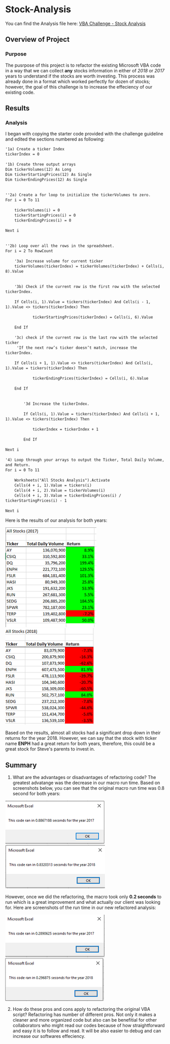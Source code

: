 # Stock-Analysis

You can find the Analysis file here: [VBA Challenge - Stock Analysis](https://github.com/NedaAJ/stock-analysis/blob/main/VBA_Challenge.xlsm)

## Overview of Project
### Purpose
The pusrpose of this project is to refactor the existing Microsoft VBA code in a way that we can collect **any** stocks information in either of _2018_ or _2017_ years to understand if the stocks are worth investing. This process was already done in a format which worked perfectly for dozen of stocks; however, the goal of this challenge is to increase the effeciency of our existing code.

## Results
### Analysis
I began with copying the starter code provided with the challenge guideline and edited the sections numbered as following:

    '1a) Create a ticker Index
    tickerIndex = 0

    '1b) Create three output arrays
    Dim tickerVolumes(12) As Long
    Dim tickerStartingPrices(12) As Single
    Dim tickerEndingPrices(12) As Single
    
    
    ''2a) Create a for loop to initialize the tickerVolumes to zero.
    For i = 0 To 11
    
        tickerVolumes(i) = 0
        tickerStartingPrices(i) = 0
        tickerEndingPrices(i) = 0
        
    Next i
        
        
    ''2b) Loop over all the rows in the spreadsheet.
    For i = 2 To RowCount
    
        '3a) Increase volume for current ticker
        tickerVolumes(tickerIndex) = tickerVolumes(tickerIndex) + Cells(i, 8).Value
        
        
        '3b) Check if the current row is the first row with the selected tickerIndex.
                   
        If Cells(i, 1).Value = tickers(tickerIndex) And Cells(i - 1, 1).Value <> tickers(tickerIndex) Then
                
                tickerStartingPrices(tickerIndex) = Cells(i, 6).Value
            
        End If
        
        '3c) check if the current row is the last row with the selected ticker
         'If the next row’s ticker doesn’t match, increase the tickerIndex.
        
        If Cells(i + 1, 1).Value <> tickers(tickerIndex) And Cells(i, 1).Value = tickers(tickerIndex) Then
                
                tickerEndingPrices(tickerIndex) = Cells(i, 6).Value
            
        End If
            

            '3d Increase the tickerIndex.
            
            If Cells(i, 1).Value = tickers(tickerIndex) And Cells(i + 1, 1).Value <> tickers(tickerIndex) Then
                
                tickerIndex = tickerIndex + 1
                     
            End If
    
    Next i
    
    '4) Loop through your arrays to output the Ticker, Total Daily Volume, and Return.
    For i = 0 To 11
        
        Worksheets("All Stocks Analysis").Activate
        Cells(4 + i, 1).Value = tickers(i)
        Cells(4 + i, 2).Value = tickerVolumes(i)
        Cells(4 + i, 3).Value = tickerEndingPrices(i) / tickerStartingPrices(i) - 1   
        
    Next i

Here is the results of our analysis for both years:

![VBA_Challenge_2017](Resources/VBA_Challenge_2017.PNG)
![VBA_Challenge_2018](Resources/VBA_Challenge_2018.PNG)

Based on the results, almost all stocks had a significant drop down in their returns for the year 2018. However, we can say that the stock with ticker name **ENPH** had a great return for both years, therefore, this could be a great stock for Steve's parents to invest in.

## Summary

1. What are the advantages or disadvantages of refactoring code?
The greatest advatange was the decrease in our macro run time. Based on screenshots below, you can see that the original macro run time was 0.8 second for both years:

![Original_code_2017_Run_Time](Resources/Original_code_2017_Run_Time.PNG)
![Original_code_2018_Run_Time](Resources/Original_code_2018_Run_Time.PNG)

However, once we did the refactoring, the macro took only **0.2 seconds** to run which is a great improvement and what actually our client was looking for. Here are screenshots of the run time in our new refactored analysis:

![2017_Run_Time](Resources/2017_Run_Time.PNG)
![2018_Run_Time](Resources/2018_Run_Time.PNG)

2. How do these pros and cons apply to refactoring the original VBA script?
Refactoring has number of different pros. Not only it makes a cleaner and more organized code but also can be benefitial for other collaborators who might read our codes because of how straightforward and easy it is to follow and read. It will be also easier to debug and can increase our softwares effeciency.



